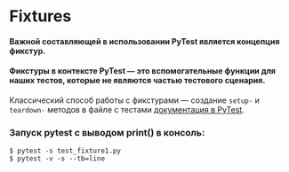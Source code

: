 # Fixtures
#### Важной составляющей в использовании PyTest является концепция фикстур. 
#### Фикстуры в контексте PyTest — это вспомогательные функции для наших тестов, которые не являются частью тестового сценария.

Классический способ работы с фикстурами — создание `setup-` и `teardown-` методов в файле с тестами [документация в PyTest](https://docs.pytest.org/en/latest/how-to/xunit_setup.html?highlight=teardown).

### Запуск pytest с выводом print() в консоль:
    $ pytest -s test_fixture1.py
    $ pytest -v -s --tb=line


   
    